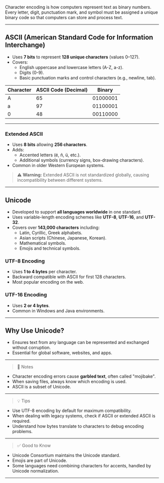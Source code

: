 
Character encoding is how computers represent text as binary numbers. Every letter, digit, punctuation mark, and symbol must be assigned a unique binary code so that computers can store and process text.

---

## ASCII (American Standard Code for Information Interchange)

- Uses **7 bits** to represent **128 unique characters** (values 0–127).
- Covers:
  - English uppercase and lowercase letters (A-Z, a-z).
  - Digits (0-9).
  - Basic punctuation marks and control characters (e.g., newline, tab).

| Character | ASCII Code (Decimal) | Binary        |
|-----------|---------------------|---------------|
| A         | 65                  | 01000001      |
| a         | 97                  | 01100001      |
| 0         | 48                  | 00110000      |

---

### Extended ASCII

- Uses **8 bits** allowing **256 characters**.
- Adds:
  - Accented letters (é, ñ, ü, etc.).
  - Additional symbols (currency signs, box-drawing characters).
- Common in older Western European systems.

>⚠️ **Warning:** Extended ASCII is not standardized globally, causing incompatibility between different systems.

---

## Unicode

- Developed to support **all languages worldwide** in one standard.
- Uses variable-length encoding schemes like **UTF-8**, **UTF-16**, and **UTF-32**.
- Covers over **143,000 characters** including:
  - Latin, Cyrillic, Greek alphabets.
  - Asian scripts (Chinese, Japanese, Korean).
  - Mathematical symbols.
  - Emojis and technical symbols.

### UTF-8 Encoding

- Uses **1 to 4 bytes** per character.
- Backward compatible with ASCII for first 128 characters.
- Most popular encoding on the web.

### UTF-16 Encoding

- Uses **2 or 4 bytes**.
- Common in Windows and Java environments.

---

## Why Use Unicode?

- Ensures text from any language can be represented and exchanged without corruption.
- Essential for global software, websites, and apps.

---

>📝 Notes

- Character encoding errors cause **garbled text**, often called "mojibake".
- When saving files, always know which encoding is used.
- ASCII is a subset of Unicode.

---

>💡 Tips

- Use UTF-8 encoding by default for maximum compatibility.
- When dealing with legacy systems, check if ASCII or extended ASCII is required.
- Understand how bytes translate to characters to debug encoding problems.

---

>✅ Good to Know

- Unicode Consortium maintains the Unicode standard.
- Emojis are part of Unicode.
- Some languages need combining characters for accents, handled by Unicode normalization.

---